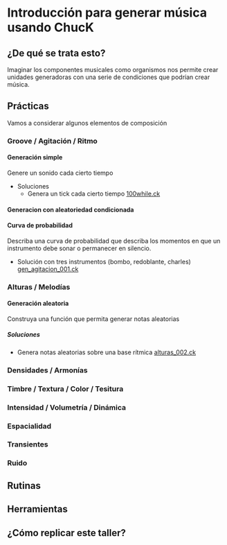 # Introducción para generar música usando ChucK
## ¿De qué se trata esto?
Imaginar los componentes musicales como organismos nos permite crear unidades generadoras con una serie de condiciones que podrían crear música.
## Prácticas
Vamos a considerar algunos elementos de composición
### Groove / Agitación / Ritmo
#### Generación simple
Genere un sonido cada cierto tiempo
+ Soluciones
  + Genera un tick cada cierto tiempo [100while.ck](https://raw.githubusercontent.com/son0p/algo0ritmos/master/practicas/100while.ck)
  
#### Generacion con aleatoriedad condicionada

#### Curva de probabilidad
Describa una curva de probabilidad que describa los momentos en que un instrumento debe sonar o permanecer en silencio.
+ Solución con tres instrumentos (bombo, redoblante, charles) [gen_agitacion_001.ck](https://github.com/son0p/algo0ritmos/blob/master/generatives/gen_agitation_001.ck)

### Alturas / Melodías
#### Generación aleatoria
Construya una función que permita generar notas aleatorias
##### Soluciones
  + Genera notas aleatorias sobre una base rítmica [alturas_002.ck](https://github.com/son0p/algo0ritmos/blob/master/practicas/alturas_002.ck)
### Densidades / Armonías
### Timbre / Textura / Color / Tesitura
### Intensidad / Volumetría / Dinámica
### Espacialidad
### Transientes
### Ruido
## Rutinas
## Herramientas
## ¿Cómo replicar este taller?
